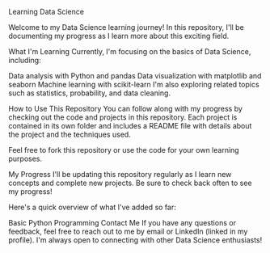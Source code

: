 Learning Data Science

Welcome to my Data Science learning journey! In this repository, I'll be documenting my progress as I learn more about this exciting field.

What I'm Learning
Currently, I'm focusing on the basics of Data Science, including:

Data analysis with Python and pandas
Data visualization with matplotlib and seaborn
Machine learning with scikit-learn
I'm also exploring related topics such as statistics, probability, and data cleaning.

How to Use This Repository
You can follow along with my progress by checking out the code and projects in this repository. Each project is contained in its own folder and includes a README file with details about the project and the techniques used.

Feel free to fork this repository or use the code for your own learning purposes.

My Progress
I'll be updating this repository regularly as I learn new concepts and complete new projects. Be sure to check back often to see my progress!

Here's a quick overview of what I've added so far:

Basic Python Programming
Contact Me
If you have any questions or feedback, feel free to reach out to me by email or LinkedIn (linked in my profile). I'm always open to connecting with other Data Science enthusiasts!
